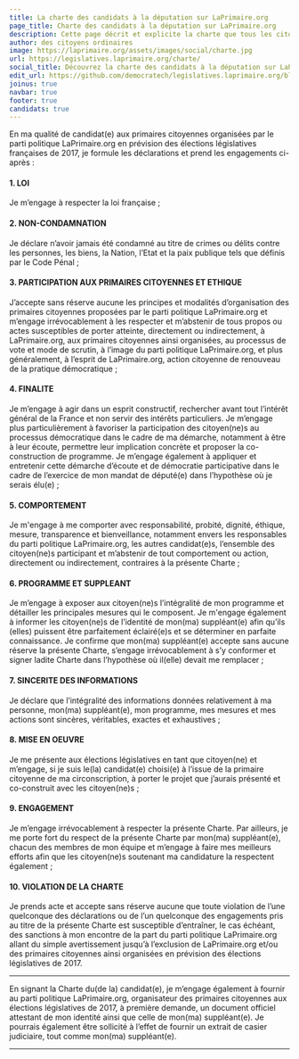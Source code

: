 ```yaml
---
title: La charte des candidats à la députation sur LaPrimaire.org
page_title: Charte des candidats à la députation sur LaPrimaire.org
description: Cette page décrit et explicite la charte que tous les citoyen(ne)s candidat(e)s à LaPrimaire.org devront accepter pour pouvoir être officiellement candidat(e)s à LaPrimaire.org dans le cadre des prochaines élections législatives.
author: des citoyens ordinaires
image: https://laprimaire.org/assets/images/social/charte.jpg
url: https://legislatives.laprimaire.org/charte/
social_title: Découvrez la charte des candidats à la députation sur LaPrimaire.org
edit_url: https://github.com/democratech/legislatives.laprimaire.org/blob/master/content/charte.md
joinus: true
navbar: true
footer: true
candidats: true
---
```


En ma qualité de candidat(e) aux primaires citoyennes organisées par le parti politique LaPrimaire.org en prévision des élections législatives françaises de 2017, je formule les déclarations et prend les engagements ci-après :

#### 1. LOI

Je m’engage à respecter la loi française ;

#### 2. NON-CONDAMNATION

Je déclare n’avoir jamais été condamné au titre de crimes ou délits contre les personnes, les biens, la Nation, l’Etat et la paix publique tels que définis par le Code Pénal ;

#### 3. PARTICIPATION AUX PRIMAIRES CITOYENNES ET ETHIQUE

J’accepte sans réserve aucune les principes et modalités d’organisation des primaires citoyennes proposées par le parti politique LaPrimaire.org et m’engage irrévocablement à les respecter et m’abstenir de tous propos ou actes susceptibles de porter atteinte, directement ou indirectement, à LaPrimaire.org, aux primaires citoyennes ainsi organisées, au processus de vote et mode de scrutin, à l’image du parti politique LaPrimaire.org, et plus généralement, à l’esprit de LaPrimaire.org, action citoyenne de renouveau de la pratique démocratique ;

#### 4. FINALITE

Je m’engage à agir dans un esprit constructif, rechercher avant tout l’intérêt général de la France et non servir des intérêts particuliers. Je m’engage plus particulièrement à favoriser la participation des citoyen(ne)s au processus démocratique dans le cadre de ma démarche, notamment à être à leur écoute, permettre leur implication concrète et proposer la co-construction de programme. Je m’engage également à appliquer et entretenir cette démarche d’écoute et de démocratie participative dans le cadre de l’exercice de mon mandat de député(e) dans l’hypothèse où je serais élu(e) ;

#### 5. COMPORTEMENT

Je m'engage à me comporter avec responsabilité, probité, dignité, éthique, mesure, transparence et bienveillance, notamment envers les responsables du parti politique LaPrimaire.org, les autres candidat(e)s, l’ensemble des citoyen(ne)s participant et m’abstenir de tout comportement ou action, directement ou indirectement, contraires à la présente Charte ;

#### 6. PROGRAMME ET SUPPLEANT

Je m’engage à exposer aux citoyen(ne)s l’intégralité de mon programme et détailler les principales mesures qui le composent. Je m'engage également à informer les citoyen(ne)s de l’identité de mon(ma) suppléant(e) afin qu’ils (elles) puissent être parfaitement éclairé(e)s et se déterminer en parfaite connaissance. Je confirme que mon(ma) suppléant(e) accepte sans aucune réserve la présente Charte, s’engage irrévocablement à s’y conformer et signer ladite Charte dans l’hypothèse où il(elle) devait me remplacer ;

#### 7. SINCERITE DES INFORMATIONS

Je déclare que l’intégralité des informations données relativement à ma personne, mon(ma) suppléant(e), mon programme, mes mesures et mes actions sont sincères, véritables, exactes et exhaustives ;

#### 8. MISE EN OEUVRE

Je me présente aux élections législatives en tant que citoyen(ne) et m’engage, si je suis le(la) candidat(e) choisi(e) à l’issue de la primaire citoyenne de ma circonscription, à porter le projet que j’aurais présenté et co-construit avec les citoyen(ne)s ;

#### 9. ENGAGEMENT

Je m’engage irrévocablement à respecter la présente Charte. Par ailleurs, je me porte fort du respect de la présente Charte par mon(ma) suppléant(e), chacun des membres de mon équipe et m’engage à faire mes meilleurs efforts afin que les citoyen(ne)s soutenant ma candidature la respectent également ;

#### 10. VIOLATION DE LA CHARTE

Je prends acte et accepte sans réserve aucune que toute violation de l’une quelconque des déclarations ou de l’un quelconque des engagements pris au titre de la présente Charte est susceptible d’entraîner, le cas échéant, des sanctions à mon encontre de la part du parti politique LaPrimaire.org allant du simple avertissement jusqu’à l’exclusion de LaPrimaire.org et/ou des primaires citoyennes ainsi organisées en prévision des élections législatives de 2017.

---

En signant la Charte du(de la) candidat(e), je m’engage également à fournir au parti politique LaPrimaire.org, organisateur des primaires citoyennes aux élections législatives de 2017, à première demande, un document officiel attestant de mon identité ainsi que celle de mon(ma) suppléant(e). Je pourrais également être sollicité à l’effet de fournir un extrait de casier judiciaire, tout comme mon(ma) suppléant(e).

---

